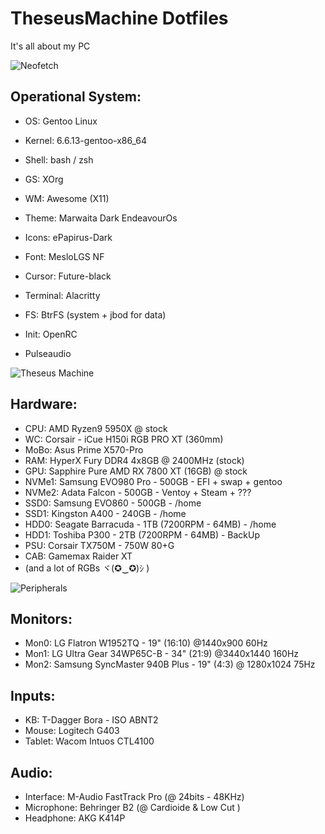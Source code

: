 # TheseusMachine Dotfiles

It's all about my PC


![Neofetch](https://github.com/jKy0n/TheseusMachineDotFiles/blob/main/midia/Neofetch-26-Mar-2023.png)

## Operational System:

- OS: Gentoo Linux
- Kernel: 6.6.13-gentoo-x86_64
- Shell: bash / zsh
- GS: XOrg
- WM: Awesome (X11)

- Theme: Marwaita Dark EndeavourOs
- Icons: ePapirus-Dark
- Font: MesloLGS NF
- Cursor: Future-black

- Terminal: Alacritty
- FS: BtrFS (system + jbod for data)
- Init: OpenRC
- Pulseaudio


![Theseus Machine](https://github.com/jKy0n/TheseusMachineDotFiles/blob/main/midia/TheseusMachineRainbowMode.jpg)


## Hardware:

- CPU: AMD Ryzen9 5950X @ stock
- WC: Corsair - iCue H150i RGB PRO XT (360mm)
- MoBo: Asus Prime X570-Pro
- RAM: HyperX Fury DDR4 4x8GB @ 2400MHz (stock)
- GPU: Sapphire Pure AMD RX 7800 XT (16GB) @ stock
- NVMe1: Samsung EVO980 Pro - 500GB - EFI + swap + gentoo
- NVMe2: Adata Falcon - 500GB - Ventoy + Steam + ???
- SSD0: Samsung EVO860 - 500GB - /home
- SSD1: Kingston A400 - 240GB - /home
- HDD0: Seagate Barracuda - 1TB (7200RPM - 64MB) - /home
- HDD1: Toshiba P300 - 2TB (7200RPM - 64MB) - BackUp
- PSU: Corsair TX750M - 750W 80+G
- CAB: Gamemax Raider XT
- (and a lot of RGBs ヾ(✪‿✪)ｼ )


![Peripherals](https://github.com/jKy0n/TheseusMachineDotFiles/blob/main/midia/myDesktop.png)


## Monitors:

- Mon0: LG Flatron W1952TQ - 19" (16:10) @1440x900 60Hz
- Mon1: LG Ultra Gear 34WP65C-B - 34" (21:9) @3440x1440 160Hz
- Mon2: Samsung SyncMaster 940B Plus - 19" (4:3) @ 1280x1024 75Hz


## Inputs:

- KB: T-Dagger Bora - ISO ABNT2
- Mouse: Logitech G403
- Tablet: Wacom Intuos CTL4100


## Audio:

- Interface: M-Audio FastTrack Pro (@ 24bits - 48KHz)
- Microphone: Behringer B2 (@ Cardioide & Low Cut )
- Headphone: AKG K414P